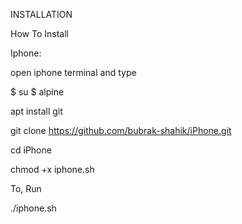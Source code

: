 INSTALLATION

How To Install

Iphone:

open iphone terminal and type

$ su
$ alpine

apt install git

git clone https://github.com/bubrak-shahik/iPhone.git

cd iPhone

chmod +x iphone.sh

To, Run

./iphone.sh

